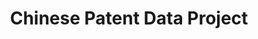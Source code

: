 ---
layout: default
api_or_bulk_downloads: Bulk
cost: None
description: In this project, patents from China's State Intellectual Property Office
  (SIPO) are matched to various types of companies. Matching SIPO patents to firms
  in the Annual Survey of Industrial Enterprises (ASIE) of China's National Bureau
  of Statistics.
location: https://sites.google.com/site/sipopdb/cpdp-home
record_creation_timestamp: 11/14/2020 17:20:46
shortname: chinese_patent_data
title: Chinese Patent Data Project
uuid: 2a0949bb-2f36-45a7-b4cf-109456cec21d
---